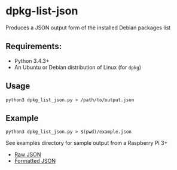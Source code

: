 # dpkg-list-json
Produces a JSON output form of the installed Debian packages list

## Requirements:

* Python 3.4.3+
* An Ubuntu or Debian distribution of Linux (for `dpkg`)

## Usage

`python3 dpkg_list_json.py > /path/to/output.json`

## Example

`python3 dpkg_list_json.py > $(pwd)/example.json`


See examples directory for sample output from a Raspberry Pi 3+

* [Raw JSON](examples/example_raw.json)
* [Formatted JSON](examples/example_formatted.json)

